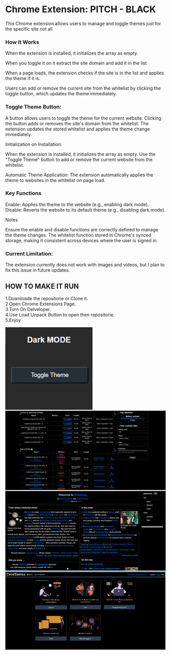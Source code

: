 # Chrome Extension: PITCH - BLACK

This Chrome extension allows users to manage and toggle themes just for the specific site not all 

<h3> How It Works </h3>

When the extension is installed, it initializes the array as empty.<br>

When you toggle it on it extract the site domain and add it in the list<br> 

When a page loads, the extension checks if the site is in the list and applies the theme if it is.<br>

Users can add or remove the current site from the whitelist by clicking the toggle button, which updates the theme immediately.<br>

<h3>Toggle Theme Button:</h3>

A button allows users to toggle the theme for the current website.
Clicking the button adds or removes the site's domain from the whitelist.
The extension updates the stored whitelist and applies the theme change immediately.

Initialization on Installation:

When the extension is installed, it initializes the array as empty.
Use the "Toggle Theme" button to add or remove the current website from the whitelist.

Automatic Theme Application:
The extension automatically applies the theme to websites in the whitelist on page load.

<h3>Key Functions</h3>
Enable: Applies the theme to the website (e.g., enabling dark mode).
Disable: Reverts the website to its default theme (e.g., disabling dark mode).<br>

Notes<br>

Ensure the enable and disable functions are correctly defined to manage the theme changes.
The whitelist function stored in Chrome's synced storage, making it consistent across devices where the user is signed in.

<h3>Current Limitation:</h3>
The extension currently does not work with images and videos, but I plan to fix this issue in future updates.


<h2>HOW TO MAKE IT RUN</h2>

1.Downloade the repositorie or Clone it.<br>
2.Open Chrome Extensions Page.<br>
3.Turn On Delveloper.<br>
4.Use Load Unpack Button to open then repositorie.<br>
5.Enjoy<br>


<img src="Dark mode.png" >
<br>
<img src="after.png" >
<br>
<img src="wekipedia.png">
<br>
<img src="image.png" >



